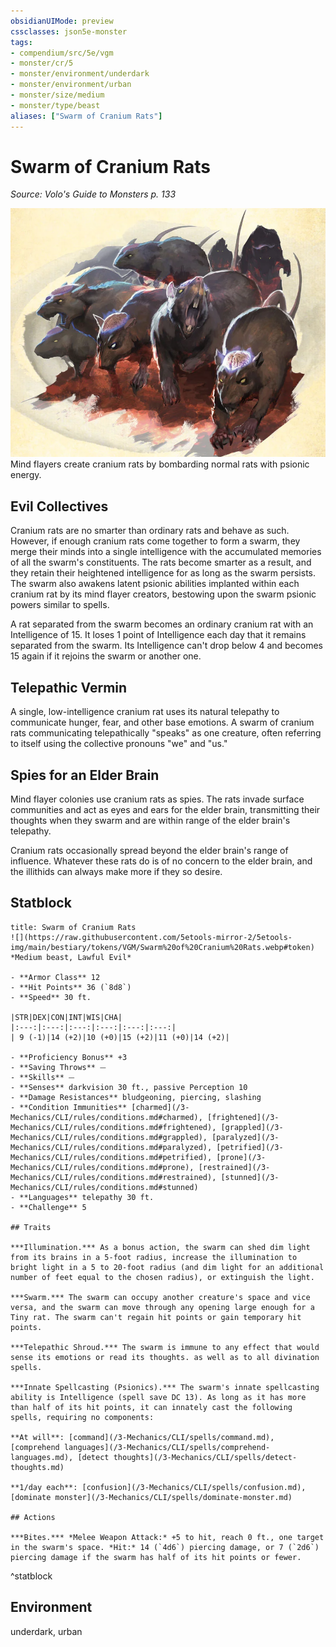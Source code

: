 ```yaml
---
obsidianUIMode: preview
cssclasses: json5e-monster
tags:
- compendium/src/5e/vgm
- monster/cr/5
- monster/environment/underdark
- monster/environment/urban
- monster/size/medium
- monster/type/beast
aliases: ["Swarm of Cranium Rats"]
---
```

# Swarm of Cranium Rats
*Source: Volo's Guide to Monsters p. 133*  

![](https://raw.githubusercontent.com/5etools-mirror-2/5etools-img/main/bestiary/VGM/Cranium%20Rat.webp#right)  
Mind flayers create cranium rats by bombarding normal rats with psionic energy.

## Evil Collectives

Cranium rats are no smarter than ordinary rats and behave as such. However, if enough cranium rats come together to form a swarm, they merge their minds into a single intelligence with the accumulated memories of all the swarm's constituents. The rats become smarter as a result, and they retain their heightened intelligence for as long as the swarm persists. The swarm also awakens latent psionic abilities implanted within each cranium rat by its mind flayer creators, bestowing upon the swarm psionic powers similar to spells.

A rat separated from the swarm becomes an ordinary cranium rat with an Intelligence of 15. It loses 1 point of Intelligence each day that it remains separated from the swarm. Its Intelligence can't drop below 4 and becomes 15 again if it rejoins the swarm or another one.

## Telepathic Vermin

A single, low-intelligence cranium rat uses its natural telepathy to communicate hunger, fear, and other base emotions. A swarm of cranium rats communicating telepathically "speaks" as one creature, often referring to itself using the collective pronouns "we" and "us."

## Spies for an Elder Brain

Mind flayer colonies use cranium rats as spies. The rats invade surface communities and act as eyes and ears for the elder brain, transmitting their thoughts when they swarm and are within range of the elder brain's telepathy.

Cranium rats occasionally spread beyond the elder brain's range of influence. Whatever these rats do is of no concern to the elder brain, and the illithids can always make more if they so desire.


## Statblock

```ad-statblock
title: Swarm of Cranium Rats
![](https://raw.githubusercontent.com/5etools-mirror-2/5etools-img/main/bestiary/tokens/VGM/Swarm%20of%20Cranium%20Rats.webp#token)
*Medium beast, Lawful Evil*

- **Armor Class** 12 
- **Hit Points** 36 (`8d8`) 
- **Speed** 30 ft.

|STR|DEX|CON|INT|WIS|CHA|
|:---:|:---:|:---:|:---:|:---:|:---:|
| 9 (-1)|14 (+2)|10 (+0)|15 (+2)|11 (+0)|14 (+2)|

- **Proficiency Bonus** +3
- **Saving Throws** ⏤
- **Skills** ⏤
- **Senses** darkvision 30 ft., passive Perception 10
- **Damage Resistances** bludgeoning, piercing, slashing
- **Condition Immunities** [charmed](/3-Mechanics/CLI/rules/conditions.md#charmed), [frightened](/3-Mechanics/CLI/rules/conditions.md#frightened), [grappled](/3-Mechanics/CLI/rules/conditions.md#grappled), [paralyzed](/3-Mechanics/CLI/rules/conditions.md#paralyzed), [petrified](/3-Mechanics/CLI/rules/conditions.md#petrified), [prone](/3-Mechanics/CLI/rules/conditions.md#prone), [restrained](/3-Mechanics/CLI/rules/conditions.md#restrained), [stunned](/3-Mechanics/CLI/rules/conditions.md#stunned)
- **Languages** telepathy 30 ft.
- **Challenge** 5

## Traits

***Illumination.*** As a bonus action, the swarm can shed dim light from its brains in a 5-foot radius, increase the illumination to bright light in a 5 to 20-foot radius (and dim light for an additional number of feet equal to the chosen radius), or extinguish the light.

***Swarm.*** The swarm can occupy another creature's space and vice versa, and the swarm can move through any opening large enough for a Tiny rat. The swarm can't regain hit points or gain temporary hit points.

***Telepathic Shroud.*** The swarm is immune to any effect that would sense its emotions or read its thoughts. as well as to all divination spells.

***Innate Spellcasting (Psionics).*** The swarm's innate spellcasting ability is Intelligence (spell save DC 13). As long as it has more than half of its hit points, it can innately cast the following spells, requiring no components:

**At will**: [command](/3-Mechanics/CLI/spells/command.md), [comprehend languages](/3-Mechanics/CLI/spells/comprehend-languages.md), [detect thoughts](/3-Mechanics/CLI/spells/detect-thoughts.md)

**1/day each**: [confusion](/3-Mechanics/CLI/spells/confusion.md), [dominate monster](/3-Mechanics/CLI/spells/dominate-monster.md)

## Actions

***Bites.*** *Melee Weapon Attack:* +5 to hit, reach 0 ft., one target in the swarm's space. *Hit:* 14 (`4d6`) piercing damage, or 7 (`2d6`) piercing damage if the swarm has half of its hit points or fewer.
```
^statblock

## Environment

underdark, urban